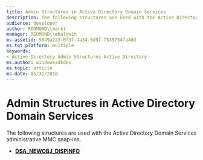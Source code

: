```yaml
---
title: Admin Structures in Active Directory Domain Services
description: The following structures are used with the Active Directory Domain Services administrative MMC snap-ins.
audience: developer
author: REDMOND\\markl
manager: REDMOND\\mbaldwin
ms.assetid: 5049a223-0f3f-4a34-9d5f-f535754fa4dd
ms.tgt_platform: multiple
keywords:
- Active Directory Admin Structures Active Directory
ms.author: windowssdkdev
ms.topic: article
ms.date: 05/31/2018
---
```


# Admin Structures in Active Directory Domain Services

The following structures are used with the Active Directory Domain Services administrative MMC snap-ins.

-   [**DSA\_NEWOBJ\_DISPINFO**](/windows/desktop/api/DSAdmin/ns-dsadmin-dsa_newobj_dispinfo)

 

 




